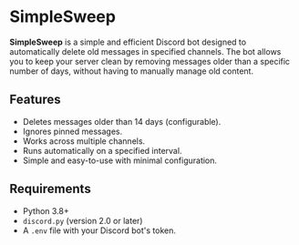 # SimpleSweep

**SimpleSweep** is a simple and efficient Discord bot designed to automatically delete old messages in specified channels. The bot allows you to keep your server clean by removing messages older than a specific number of days, without having to manually manage old content.

## Features
- Deletes messages older than 14 days (configurable).
- Ignores pinned messages.
- Works across multiple channels.
- Runs automatically on a specified interval.
- Simple and easy-to-use with minimal configuration.

## Requirements
- Python 3.8+
- `discord.py` (version 2.0 or later)
- A `.env` file with your Discord bot's token.

